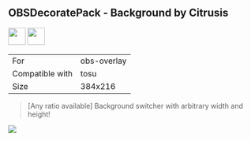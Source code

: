 ## OBSDecoratePack - Background by Citrusis

<a href="https://osuck.link/redirect/https://files.osuck.link/tosu/obsdecoratepack - background by citrusis v1.0.zip" target="_blank"><img height="35" src="https://img.shields.io/badge/Download_PP_Counter-67A564?style=for-the-badge&logo=cloud&logoColor=white" /></a>  <a href="https://github.com/Citrusis" target="_blank"><img height="35" src="https://img.shields.io/badge/github-000000?style=for-the-badge&logo=github&logoColor=white" /></a>  

|||
| ------------- | ------------- |
| For | obs-overlay |
| Compatible with | tosu |
| Size |  384x216 |


> [Any ratio available] Background switcher with arbitrary width and height!

<img src="/.github/gifs/obsdecoratepack - background by citrusis.gif" /> 
